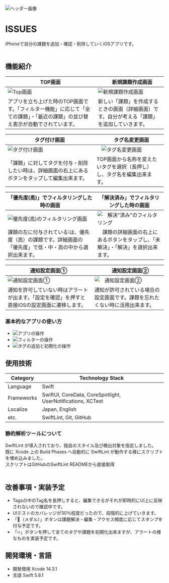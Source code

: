 ![ヘッダー画像](https://user-images.githubusercontent.com/92074465/284128998-cbe612ac-ae31-472e-ba47-ac6a3db4b472.png)
<br />

# ISSUES
iPhoneで自分の課題を追加・確認・削除していくiOSアプリです。<br />
<br />

## 機能紹介
| TOP画面 |　新規課題作成画面|
| ----- | ----- |
| ![Top画面](https://github.com/Taisei-Shinoda/MyPortfolio/assets/92074465/cce2f62f-c7ea-488c-9754-a4eed5f98825) | ![新規課題作成画面](https://user-images.githubusercontent.com/92074465/284142996-73c7a09a-5539-4754-ab8c-b1616f556c26.png) |
| アプリを立ち上げた時のTOP画面です。「フィルター機能」に応じて「全ての課題」・「最近の課題」の並び替え表示が自動でされています。 | 新しい「課題」を作成するときの画面（詳細画面）です。自分が考える「課題」を追加していきます。|

| タグ付け画面 |　タグ名変更画面 |
| ----- | ----- |
| ![タグ付け画面](https://github.com/Taisei-Shinoda/MyPortfolio/assets/92074465/077d8dc4-b3a2-440e-8b94-8ef8f2212484) |　![タグ名変更画面](https://github.com/Taisei-Shinoda/MyPortfolio/assets/92074465/237c254b-5173-464d-a693-6b2044ab5868) | 
| 「課題」に対してタグを付与・削除したい時は、詳細画面の右上にあるボタンをタップして編集出来ます。 | TOP画面から名称を変えたいタグを選択（長押し）し、タグ名を編集出来ます。 |

| 「優先度(高)」でフィルタリングした時の画面 | 「解決済み」でフィルタリングした時の画面 |
| ----- | ----- |
| ![優先度(高)のフィルタリング画面](https://github.com/Taisei-Shinoda/MyPortfolio/assets/92074465/670e8570-25ee-49e9-95a6-7eb8217b3cd6) | ![　解決"済み"のフィルタリング](https://github.com/Taisei-Shinoda/MyPortfolio/assets/92074465/60af328c-aadb-4a1f-8022-ce24457b3966) |
| 課題の左に付与されている❕は、優先度（高）の課題です。詳細画面の「優先度」で低・中・高の中から選択出来ます。|　課題の詳細画面の右上にあるボタンをタップし、「未解決」・「解決」を選択出来ます。 |

| 通知設定画面① |　通知設定画面② |
| ----- | ----- |
| ![通知設定画面①](https://github.com/Taisei-Shinoda/MyPortfolio/assets/92074465/49dc2f08-1621-45af-b958-0ab103e02b71)　 | ![　通知設定画面②](https://github.com/Taisei-Shinoda/MyPortfolio/assets/92074465/4348efdc-8bd3-4822-b9d0-05a651e59dbd) |
| 通知を許可していない時はアラートが出ます。「設定を確認」を押すと直接iOSの設定画面に遷移します。| 通知が許可されている場合の設定画面です。課題を忘れたくない時に活用出来ます。|

### 基本的なアプリの使い方
- ![アプリの操作](https://github.com/Taisei-Shinoda/MyPortfolio/assets/92074465/b3e0951b-dfd7-4e57-89a3-64c6a8c04e55)
- ![フィルターの操作](https://github.com/Taisei-Shinoda/MyPortfolio/assets/92074465/58bce4c1-26aa-450a-a6f5-b0444658acf9)
- ![タグの追加と初期化の操作](https://github.com/Taisei-Shinoda/MyPortfolio/assets/92074465/f92a5ba8-457f-468f-b2a0-d11051a06b4d)


## 使用技術
| Category          | Technology Stack                                             |
| ----------------- | --------------------------------------------------           |
| Language          | Swift                                                        |
| Frameworks        | SwiftUI, CoreData, CoreSpotlight, UserNotifications, XCTest  | 
| Localize          | Japan, English                                               |
| etc.              | SwiftLint, Git, GitHub                                       |

### 静的解析ツールについて
SwiftLint が導入されており、独自のスタイル及び検出対象を指定しました。<br />
既に Xcode 上の Build Phases へ自動的に SwiftLint が動作する様にスクリプトを埋め込みました。<br />
スクリプトはGitHubのSwiftLint READMEから直接取得<br />
<br />


## 改善事項・実装予定
- Tagsの中のTag名を長押しすると、編集できるがそれが即時的にUI上に反映されないので確認中です。
- UIテストのカバレッジが30％程度だったので、段階的に上げていきます。
- 「🏅（メダル）」ボタンは課題解決・編集・アクセス頻度に応じてスタンプを付与予定です。
- 「🔥」ボタンを押して全てのタグや課題を初期化出来ますが、アラートの様なものを実装予定です。


## 開発環境・言語
- 開発環境
Xcode 14.3.1
- 言語
Swift 5.8.1


